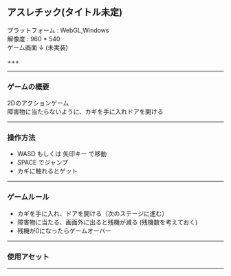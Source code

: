 ## アスレチック(タイトル未定)

プラットフォーム : WebGL,Windows  
解像度 : 960 * 540  
ゲーム画面 ↓ (未実装)  

+++

---

### ゲームの概要

2Dのアクションゲーム  
障害物に当たらないように、カギを手に入れドアを開ける  

---

### 操作方法

- WASD もしくは 矢印キー で移動  
- SPACE でジャンプ  
- カギに触れるとゲット  

---

### ゲームルール

- カギを手に入れ、ドアを開ける（次のステージに進む）  
- 障害物に当たる、画面外に出ると残機が減る (残機数を考えておく)  
- 残機が0になったらゲームオーバー  

---

### 使用アセット

---
